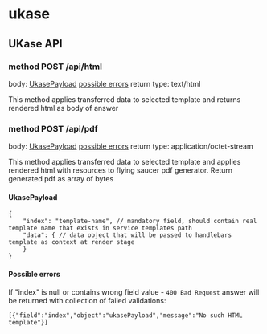 # ukase

## UKase API

### method POST /api/html
body: [UkasePayload](#UkasePayload)
[possible errors](#PossibleErrors)
return type: text/html

This method applies transferred data to selected template and returns rendered html as body of answer  

### method POST /api/pdf
body: [UkasePayload](#UkasePayload)
[possible errors](#PossibleErrors)
return type: application/octet-stream

This method applies transferred data to selected template and applies rendered html with resources to flying saucer pdf generator.
Return generated pdf as array of bytes

#### UkasePayload
```
{
    "index": "template-name", // mandatory field, should contain real template name that exists in service templates path
    "data": { // data object that will be passed to handlebars template as context at render stage
    }
}
```

#### Possible errors
If "index" is null or contains wrong field value - `400 Bad Request` answer will be returned with collection of failed validations:
```
[{"field":"index","object":"ukasePayload","message":"No such HTML template"}]
```